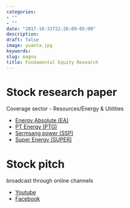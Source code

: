 ```yaml
---
categories:
- ""
- ""
date: "2017-10-31T22:26:09-05:00"
description: 
draft: false
image: yuanta.jpg
keywords: 
slug: magna
title: Fundamental Equity Research 
---
```

# Stock research paper
Coverage sector - Resources/Energy & Utilities
- [Energy Absolute (EA)](https://www.energyabsolute.co.th/read_detail.asp?topic=analyst&name=KKS/Company_EA_020919.pdf)
- [PT Energy (PTG)](https://portal.settrade.com/settrade/iaaConsensus/analystConsensus/159007)
- [Sermsang power (SSP)](https://ssp.listedcompany.com/misc/analyst-research/20190930-ssp-yuanta-th.pdf)
- [Super Energy (SUPER)](https://www.irplus.in.th/Listed/SUPER/read_detail.asp?topic=analyst&name=KKS/Company_SUPER_110620.pdf)

# Stock pitch
broadcast through online channels
- [Youtube](https://www.youtube.com/watch?v=K39qutKpUbk&list=PLDDo1BcJaV3GWtQjOo2GrGa50an_E8NAt&index=77&ab_channel=%E0%B8%AB%E0%B8%A2%E0%B8%A7%E0%B8%99%E0%B8%95%E0%B9%89%E0%B8%B2YUANTAthai)
- [Facebook](https://www.facebook.com/yuantathai/videos/792698974722324)
